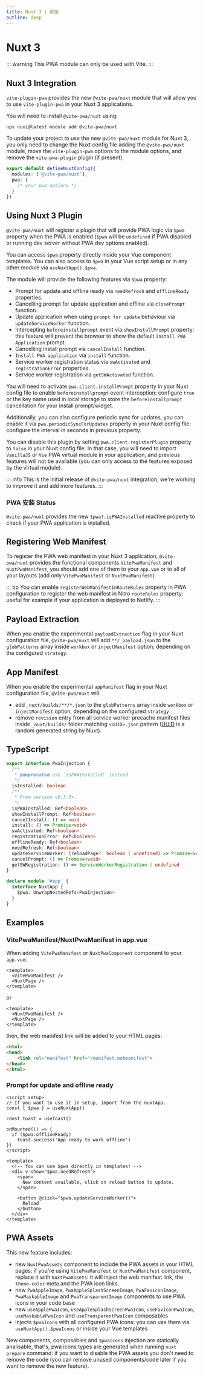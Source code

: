 ```yaml
---
title: Nuxt 3 | 框架
outline: deep
---
```


# Nuxt 3

<ChangeLog />

::: warning
This PWA module can only be used with Vite.
:::

## Nuxt 3 Integration

`vite-plugin-pwa` provides the new `@vite-pwa/nuxt` module that will allow you to use `vite-plugin-pwa` in your Nuxt 3 applications.

You will need to install `@vite-pwa/nuxt` using:
```shell
npx nuxi@latest module add @vite-pwa/nuxt
```

To update your project to use the new `@vite-pwa/nuxt` module for Nuxt 3, you only need to change the Nuxt config file adding the `@vite-pwa/nuxt` module, move the `vite-plugin-pwa` options to the module options, and remove the `vite-pwa-plugin` plugin (if present):

```ts
export default defineNuxtConfig({
  modules: ['@vite-pwa/nuxt'],
  pwa: {
    /* your pwa options */
  }
})
```

## Using Nuxt 3 Plugin

`@vite-pwa/nuxt` will register a plugin that will provide PWA logic via `$pwa` property when the PWA is enabled (`$pwa` will be `undefined` if PWA disabled or running dev server without PWA dev options enabled).

You can access `$pwa` property directly inside your Vue component templates. You can also access to `$pwa` in your Vue script setup or in any other module via `useNuxtApp().$pwa`.

The module will provide the following features via `$pwa` property:
- Prompt for update and offline ready via `needRefresh` and `offlineReady` properties.
- Cancelling prompt for update application and offline via `closePrompt` function.
- Update application when using `prompt for update` behaviour via `updateServiceWorker` function.
- Intercepting `beforeinstallprompt` event via `showInstallPrompt` property: this feature will prevent the browser to show the default `Install PWA Application` prompt.
- Cancelling install prompt via `cancelInstall` function.
- `Install PWA application` via `install` function.
- Service worker registration status via `swActivated` and `registrationError` properties.
- Service worker registration via `getSWActivated` function.

You will need to activate `pwa.client.installPrompt` property in your Nuxt config file to enable `beforeinstallprompt` event interception: configure `true` or the key name used in local storage to store the `beforeinstallprompt` cancellation for your install prompt/widget.

Additionally, you can also configure periodic sync for updates, you can enable it via `pwa.periodicSyncForUpdates` property in your Nuxt config file: configure the interval in seconds in previous property.

You can disable this plugin by setting `pwa.client.registerPlugin` property to `false` in your Nuxt config file. In that case, you will need to import `VanillaJS` or `Vue` PWA virtual module in your application, and previous features will not be available (you can only access to the features exposed by the virtual module).

::: info
This is the initial release of `@vite-pwa/nuxt` integration, we're working to improve it and add more features.
:::

### PWA 安装 Status <Badge type="tip" text="from v0.3.5+" />

`@vite-pwa/nuxt` provides the new `$pwa?.isPWAInstalled` reactive property to check if your PWA application is installed.

## Registering Web Manifest

To register the PWA web manifest in your Nuxt 3 application, `@vite-pwa/nuxt` provides the functional components `VitePwaManifest` and `NuxtPwaManifest`, you should add one of them to your `app.vue` or to all of your layouts (add only `VitePwaManifest` or `NuxtPwaManifest`).

::: tip
You can enable `registerWebManifestInRouteRules` property in PWA configuration to register the web manifest in Nitro `routeRules` property: useful for example if your application is deployed to Netlify.
:::

## Payload Extraction <Badge type="tip" text="from v0.3.1+" /> <Badge type="info" text="offline support" />

When you enable the experimental `payloadExtraction` flag in your Nuxt configuration file, `@vite-pwa/nuxt` will add `**/_payload.json` to the `globPatterns` array inside `workbox` or `injectManifest` option, depending on the configured  `strategy`.

## App Manifest <Badge type="tip" text="from v0.3.1+" /> <Badge type="tip" text="from Nuxt v3.8+" /> <Badge type="info" text="offline support" />

When you enable the experimental `appManifest` flag in your Nuxt configuration file, `@vite-pwa/nuxt` will:
- add `_nuxt/builds/**/*.json` to the `globPatterns` array inside `workbox` or `injectManifest` option, depending on the configured  `strategy`
- remove `revision` entry from all service worker precache manifest files inside `_nuxt/builds/` folder  matching `<UUID>.json` pattern ([UUID](https://en.wikipedia.org/wiki/Universally_unique_identifier) is a random generated string by Nuxt).

## TypeScript

```ts
export interface PwaInjection {
  /**
   * @deprecated use `isPWAInstalled` instead
   */
  isInstalled: boolean
  /**
   * From version v0.3.5+. 
   */  
  isPWAInstalled: Ref<boolean>
  showInstallPrompt: Ref<boolean>
  cancelInstall: () => void
  install: () => Promise<void>
  swActivated: Ref<boolean>
  registrationError: Ref<boolean>
  offlineReady: Ref<boolean>
  needRefresh: Ref<boolean>
  updateServiceWorker: (reloadPage?: boolean | undefined) => Promise<void>
  cancelPrompt: () => Promise<void>
  getSWRegistration: () => ServiceWorkerRegistration | undefined
}

declare module '#app' {
  interface NuxtApp {
    $pwa: UnwrapNestedRefs<PwaInjection>
  }
}
```

## Examples

### VitePwaManifest/NuxtPwaManifest in app.vue

When adding `VitePwaManifest` or `NuxtPwaComponent` component to your `app.vue`:
```vue
<template>
  <VitePwaManifest />
  <NuxtPage />
</template>
```

or

```vue
<template>
  <NuxtPwaManifest />
  <NuxtPage />
</template>
```

then, the web manifest link will be added to your HTML pages:
```html
<html>
<head>
    <link rel="manifest" href="/manifest.webmanifest">
</head>
</html>
```

### Prompt for update and offline ready

```vue
<script setup>
// If you want to use it in setup, import from the nuxtApp.
const { $pwa } = useNuxtApp()

const toast = useToast()

onMounted(() => {
  if ($pwa.offlineReady)
    toast.success('App ready to work offline')
})
</script>

<template>
  <!-- You can use $pwa directly in templates! -->
  <div v-show="$pwa.needRefresh">
    <span>
      New content available, click on reload button to update.
    </span>

    <button @click="$pwa.updateServiceWorker()">
      Reload
    </button>
  </div>
</template>
```

## PWA Assets <Badge text="实验性" type="tip"/> <Badge type="tip" text="from v0.6.0" />

This new feature includes:
- new `NuxtPwaAssets` component to include the PWA assets in your HTML pages: if you're using `VitePwaManifest` or `NuxtPwaManifest` component, replace it with `NuxtPwaAssets`: it will inject the web manifest link, the `theme-color` meta and the PWA icon links.
- new `PwaAppleImage`, `PwaAppleSplashScreenImage`, `PwaFaviconImage`, `PwaMaskableImage` and `PwaTransparentImage` components to use PWA icons in your code base
- new `useApplePwaIcon`, `useAppleSplashScreenPwaIcon`, `useFaviconPwaIcon`, `useMaskablePwaIcon` and `useTransparentPwaIcon` composables
- injects `$pwaIcons` with all configured PWA icons: you can use them via `useNuxtApp().$pwaIcons` or inside your Vue templates

New components, composables and `$pwaIcons` injection are statically analisable, that's, pwa icons types are generated when running `nuxt prepare` command: if you want to disable the PWA assets you don't need to remove the code (you can remove unused components/code later if you want to remove the new feature).
